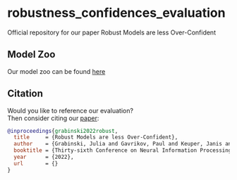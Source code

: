 # robustness_confidences_evaluation
Official repository for our paper Robust Models are less Over-Confident


## Model Zoo
Our model zoo can be found [here](https://zenodo.org/record/7097538#.Yyn4rtfngQI)


## Citation

Would you like to reference our evaluation? \
Then consider citing our [paper]():


```bibtex
@inproceedings{grabinski2022robust,
  title     = {Robust Models are less Over-Confident},
  author    = {Grabinski, Julia and Gavrikov, Paul and Keuper, Janis and Keuper, Margret},
  booktitle = {Thirty-sixth Conference on Neural Information Processing Systems Main Track},
  year      = {2022},
  url       = {}
}
```
